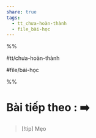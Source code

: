 ```yaml
---  
share: true  
tags:  
  - tt_chưa-hoàn-thành  
  - file_bài-học  
---  
```

  
%%  
#tt/chưa-hoàn-thành  
#file/bài-học  
%%  
# Bài tiếp theo : [](.md) ➡️  
  
> [!tip] Mẹo  
